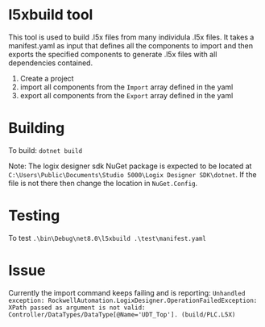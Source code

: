 # l5xbuild tool

This tool is used to build .l5x files from many individula .l5x files. It takes a manifest.yaml as input that defines all the components to import and then exports the specified components to generate .l5x files with all dependencies contained.

1. Create a project
2. import all components from the `Import` array defined in the yaml
3. export all components from the `Export` array defined in the yaml

# Building

To build:
`dotnet build`

Note: The logix designer sdk NuGet package is expected to be located at `C:\Users\Public\Documents\Studio 5000\Logix Designer SDK\dotnet`. If the file is not there then change the location in `NuGet.Config`.

# Testing
To test
`.\bin\Debug\net8.0\l5xbuild .\test\manifest.yaml`

# Issue
Currently the import command keeps failing and is reporting:
`Unhandled exception: RockwellAutomation.LogixDesigner.OperationFailedException: XPath passed as argument is not valid: Controller/DataTypes/DataType[@Name='UDT_Top']. (build/PLC.L5X)`

